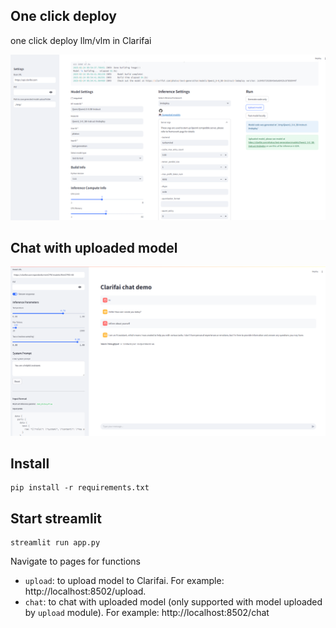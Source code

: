 ## One click deploy
one click deploy llm/vlm in Clarifai

![screenshot](assets/screenshot.png)

## Chat with uploaded model

![chat](assets/chat.png)

## Install

```
pip install -r requirements.txt
```

## Start streamlit

```
streamlit run app.py
```

Navigate to pages for functions

* `upload`: to upload model to Clarifai. For example: http://localhost:8502/upload.
* `chat`: to chat with uploaded model (only supported with model uploaded by `upload` module). For example: http://localhost:8502/chat
